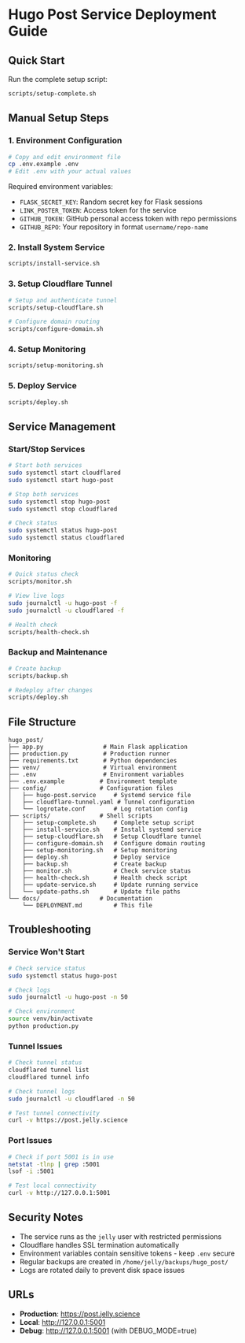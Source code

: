 # Hugo Post Service Deployment Guide

## Quick Start

Run the complete setup script:

```bash
scripts/setup-complete.sh
```

## Manual Setup Steps

### 1. Environment Configuration

```bash
# Copy and edit environment file
cp .env.example .env
# Edit .env with your actual values
```

Required environment variables:
- `FLASK_SECRET_KEY`: Random secret key for Flask sessions
- `LINK_POSTER_TOKEN`: Access token for the service
- `GITHUB_TOKEN`: GitHub personal access token with repo permissions
- `GITHUB_REPO`: Your repository in format `username/repo-name`

### 2. Install System Service

```bash
scripts/install-service.sh
```

### 3. Setup Cloudflare Tunnel

```bash
# Setup and authenticate tunnel
scripts/setup-cloudflare.sh

# Configure domain routing
scripts/configure-domain.sh
```

### 4. Setup Monitoring

```bash
scripts/setup-monitoring.sh
```

### 5. Deploy Service

```bash
scripts/deploy.sh
```

## Service Management

### Start/Stop Services

```bash
# Start both services
sudo systemctl start cloudflared
sudo systemctl start hugo-post

# Stop both services
sudo systemctl stop hugo-post
sudo systemctl stop cloudflared

# Check status
sudo systemctl status hugo-post
sudo systemctl status cloudflared
```

### Monitoring

```bash
# Quick status check
scripts/monitor.sh

# View live logs
sudo journalctl -u hugo-post -f
sudo journalctl -u cloudflared -f

# Health check
scripts/health-check.sh
```

### Backup and Maintenance

```bash
# Create backup
scripts/backup.sh

# Redeploy after changes
scripts/deploy.sh
```

## File Structure

```
hugo_post/
├── app.py                 # Main Flask application
├── production.py          # Production runner
├── requirements.txt       # Python dependencies
├── venv/                  # Virtual environment
├── .env                   # Environment variables
├── .env.example          # Environment template
├── config/               # Configuration files
│   ├── hugo-post.service     # Systemd service file
│   ├── cloudflare-tunnel.yaml # Tunnel configuration
│   └── logrotate.conf        # Log rotation config
├── scripts/              # Shell scripts
│   ├── setup-complete.sh     # Complete setup script
│   ├── install-service.sh    # Install systemd service
│   ├── setup-cloudflare.sh   # Setup Cloudflare tunnel
│   ├── configure-domain.sh   # Configure domain routing
│   ├── setup-monitoring.sh   # Setup monitoring
│   ├── deploy.sh             # Deploy service
│   ├── backup.sh             # Create backup
│   ├── monitor.sh            # Check service status
│   ├── health-check.sh       # Health check script
│   ├── update-service.sh     # Update running service
│   └── update-paths.sh       # Update file paths
└── docs/                 # Documentation
    └── DEPLOYMENT.md         # This file
```

## Troubleshooting

### Service Won't Start

```bash
# Check service status
sudo systemctl status hugo-post

# Check logs
sudo journalctl -u hugo-post -n 50

# Check environment
source venv/bin/activate
python production.py
```

### Tunnel Issues

```bash
# Check tunnel status
cloudflared tunnel list
cloudflared tunnel info

# Check tunnel logs
sudo journalctl -u cloudflared -n 50

# Test tunnel connectivity
curl -v https://post.jelly.science
```

### Port Issues

```bash
# Check if port 5001 is in use
netstat -tlnp | grep :5001
lsof -i :5001

# Test local connectivity
curl -v http://127.0.0.1:5001
```

## Security Notes

- The service runs as the `jelly` user with restricted permissions
- Cloudflare handles SSL termination automatically
- Environment variables contain sensitive tokens - keep `.env` secure
- Regular backups are created in `/home/jelly/backups/hugo_post/`
- Logs are rotated daily to prevent disk space issues

## URLs

- **Production**: https://post.jelly.science
- **Local**: http://127.0.0.1:5001
- **Debug**: http://127.0.0.1:5001 (with DEBUG_MODE=true)